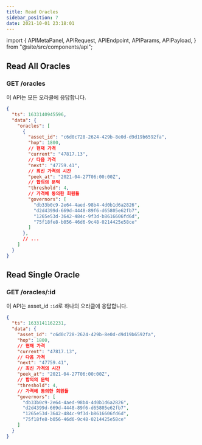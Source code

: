 ```yaml
---
title: Read Oracles
sidebar_position: 7
date: 2021-10-01 23:18:01
---
```


import { APIMetaPanel, APIRequest, APIEndpoint, APIParams, APIPayload, } from "@site/src/components/api";

## Read All Oracles

### GET /oracles

이 API는 모든 오라클에 응답합니다.

<APIEndpoint base="https://leaf-api.pando.im/api" url="/oracles" />

<APIMetaPanel />

<APIRequest title="Read all oracles" method="GET" isPublic base="https://leaf-api.pando.im/api" url='/oracles' />

```json title="Response"
{
  "ts": 1633140945596,
  "data": {
    "oracles": [
      {
        "asset_id": "c6d0c728-2624-429b-8e0d-d9d19b6592fa",
        "hop": 1800,
        // 현재 가격
        "current": "47817.13",
        // 다음 가격
        "next": "47759.41",
        // 최신 가격의 시간
        "peek_at": "2021-04-27T06:00:00Z",
        // 합의의 문턱
        "threshold": 4,
        // 가격에 동의한 회원들
        "governors": [
          "db33b0c9-2e64-4aed-98b4-4d0b1d6a2826",
          "d2d4399d-669d-4448-89f6-d65805e62fb7",
          "1265e53d-3642-484c-9f3d-b8616606fd6d",
          "75f18fe8-b056-46d6-9c48-0214425e58ce"
        ]
      },
      // ...
    ]
  }
}
```

## Read Single Oracle

### GET /oracles/:id

이 API는 asset_id `:id`로 하나의 오라클에 응답합니다.

<APIEndpoint base="https://leaf-api.pando.im/api" url="/oracles/:id" />

<APIMetaPanel />

<APIParams p-id="the asset id" p-id-required="{true}" />

<APIRequest title="Read one oracle" method="GET" isPublic base="https://leaf-api.pando.im/api" url='/oracles/c6d0c728-2624-429b-8e0d-d9d19b6592fa' />

```json title="Response"
{
  "ts": 1633141162231,
  "data": {
    "asset_id": "c6d0c728-2624-429b-8e0d-d9d19b6592fa",
    "hop": 1800,
    // 현재 가격
    "current": "47817.13",
    // 다음 가격
    "next": "47759.41",
    // 최신 가격의 시간
    "peek_at": "2021-04-27T06:00:00Z",
    // 합의의 문턱
    "threshold": 4,
    // 가격에 동의한 회원들
    "governors": [
      "db33b0c9-2e64-4aed-98b4-4d0b1d6a2826",
      "d2d4399d-669d-4448-89f6-d65805e62fb7",
      "1265e53d-3642-484c-9f3d-b8616606fd6d",
      "75f18fe8-b056-46d6-9c48-0214425e58ce"
    ]
  }
}
```
